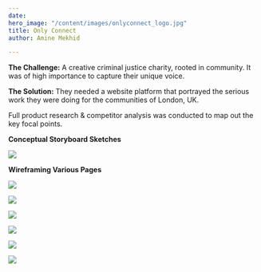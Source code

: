 ```yaml
---
date: 
hero_image: "/content/images/onlyconnect_logo.jpg"
title: Only Connect
author: Amine Mekhid

---
```

**The Challenge:** A creative criminal justice charity, rooted in community. It was of high importance to capture their unique voice.

**The Solution:** They needed a website platform that portrayed the serious work they were doing for the communities of London, UK.

Full product research & competitor analysis was conducted to map out the key focal points. 

**Conceptual Storyboard Sketches**

![](/content/images/img_3565.JPG)

**Wireframing Various Pages**

![](/content/images/img_3566.JPG)

![](/content/images/img_3567.JPG)

![](/content/images/img_3568.JPG)

![](/content/images/img_3569.JPG)

![](/content/images/img_3570.JPG)

![](/content/images/img_3571.JPG)